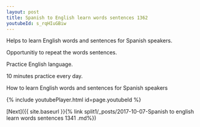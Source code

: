 ```yaml
---
layout: post
title: Spanish to English learn words sentences 1362 
youtubeId: s_rqHIuGBiw
---
```

 
 
Helps to learn English words and sentences for Spanish speakers.

Opportunitiy to repeat the words sentences. 

Practice English language. 
 
10 minutes practice every day. 
 
How to learn English words and sentences for Spanish speakers 
 
{% include youtubePlayer.html id=page.youtubeId %}
 
 
[Next]({{ site.baseurl }}{% link  split1/_posts/2017-10-07-Spanish to english learn words sentences 1341 .md%})
 
